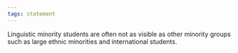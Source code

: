 ```yaml
---
tags: statement
---
```

Linguistic minority students are often not as visible as other minority groups such as large ethnic minorities and international students.